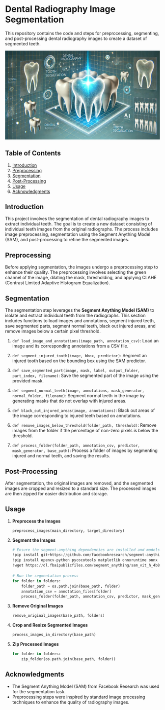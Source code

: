# Dental Radiography Image Segmentation

This repository contains the code and steps for preprocessing, segmenting, and post-processing dental radiography images to create a dataset of segmented teeth.

![Dental Segmentation](DentalSegmentation.jpg)

## Table of Contents

1. [Introduction](#introduction)
2. [Preprocessing](#preprocessing)
3. [Segmentation](#segmentation)
4. [Post-Processing](#post-processing)
5. [Usage](#usage)
6. [Acknowledgments](#acknowledgments)

## Introduction

This project involves the segmentation of dental radiography images to extract individual teeth. The goal is to create a new dataset consisting of individual teeth images from the original radiographs. The process includes image preprocessing, segmentation using the Segment Anything Model (SAM), and post-processing to refine the segmented images.

## Preprocessing

Before applying segmentation, the images undergo a preprocessing step to enhance their quality. The preprocessing involves selecting the green channel of the image, dilating the mask, thresholding, and applying CLAHE (Contrast Limited Adaptive Histogram Equalization).

## Segmentation

The segmentation step leverages the **Segment Anything Model (SAM)** to isolate and extract individual teeth from the radiographs. This section includes functions to load images and annotations, segment injured teeth, save segmented parts, segment normal teeth, black out injured areas, and remove images below a certain pixel threshold.

1. 	`def load_image_and_annotations(image_path, annotation_csv)`: Load an image and its corresponding annotations from a CSV file.


2.	`def segment_injured_tooth(image, bbox, predictor)`: Segment an injured tooth based on the bounding box using the SAM predictor.


3.	`def save_segmented_part(image, mask, label, output_folder, part_index, filename)`: Save the segmented part of the image using the provided mask.


4.	`def segment_normal_teeth(image, annotations, mask_generator, normal_folder, filename)`: Segment normal teeth in the image by generating masks that do not overlap with injured areas.


5.	`def black_out_injured_areas(image, annotations)`: Black out areas of the image corresponding to injured teeth based on annotations.


6.	`def remove_images_below_threshold(folder_path, threshold)`: Remove images from the folder if the percentage of non-zero pixels is below the threshold.


7.	`def process_folder(folder_path, annotation_csv, predictor, mask_generator, base_path)`: Process a folder of images by segmenting injured and normal teeth, and saving the results.


## Post-Processing

After segmentation, the original images are removed, and the segmented images are cropped and resized to a standard size. The processed images are then zipped for easier distribution and storage.


## Usage

1. **Preprocess the Images**
   ```python
   preprocess_images(main_directory, target_directory)
   ```

2. **Segment the Images**
   ```python
   # Ensure the segment-anything dependencies are installed and models downloaded
   !pip install git+https://github.com/facebookresearch/segment-anything.git
   !pip install opencv-python pycocotools matplotlib onnxruntime onnx tqdm
   !wget https://dl.fbaipublicfiles.com/segment_anything/sam_vit_h_4b8939.pth

   # Run the segmentation process
   for folder in folders:
       folder_path = os.path.join(base_path, folder)
       annotation_csv = annotation_files[folder]
       process_folder(folder_path, annotation_csv, predictor, mask_generator, base_path)
   ```

3. **Remove Original Images**
   ```python
   remove_original_images(base_path, folders)
   ```

4. **Crop and Resize Segmented Images**
   ```python
   process_images_in_directory(base_path)
   ```

5. **Zip Processed Images**
   ```python
   for folder in folders:
       zip_folder(os.path.join(base_path, folder))
   ```

## Acknowledgments

- The Segment Anything Model (SAM) from Facebook Research was used for the segmentation task.
- Preprocessing steps were inspired by standard image processing techniques to enhance the quality of radiography images.
